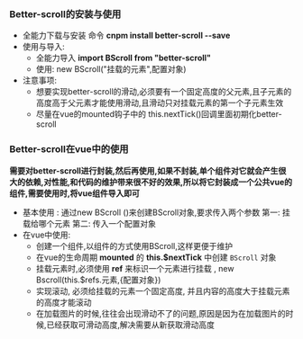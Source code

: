 

### Better-scroll的安装与使用

- 全能力下载与安装  命令   **cnpm install better-scroll --save**
- 使用与导入:
  - 全能力导入  **import BScroll from "better-scroll"**
  - 使用:     new BScroll("挂载的元素",配置对象)
- 注意事项:
  - 想要实现better-scroll的滑动,必须要有一个固定高度的父元素,且子元素的高度高于父元素才能使用滑动,且滑动只对挂载元素的第一个子元素生效
  - 尽量在vue的mounted钩子中的 this.nextTick()回调里面初期化better-scroll



### Better-scroll在vue中的使用

​	**需要对better-scroll进行封装,然后再使用,如果不封装,单个组件对它就会产生很大的依赖,对性能,和代码的维护带来很不好的效果,所以将它封装成一个公共vue的组件,需要使用时,将vue组件导入即可**

- 基本使用  :  通过new BScroll ()来创建BScroll对象,要求传入两个参数  第一: 挂载给哪个元素   第二: 传入一个配置对象 
- 在vue中使用:  
  - 创建一个组件,以组件的方式使用BScroll,这样更便于维护
  - 在vue的生命周期 **mounted** 的 **this.$nextTick** 中创建 `BScroll` 对象
  - 挂载元素时,必须使用 **ref** 来标识一个元素进行挂载 ,  new Bscroll(this.$refs.元素,{配置对象})
  - 实现滚动, 必须给挂载的元素一个固定高度, 并且内容的高度大于挂载元素的高度才能滚动
  - 在加载图片的时候,往往会出现滑动不了的问题,原因是因为在加载图片的时候,已经获取可滑动高度,解决需要从新获取滑动高度